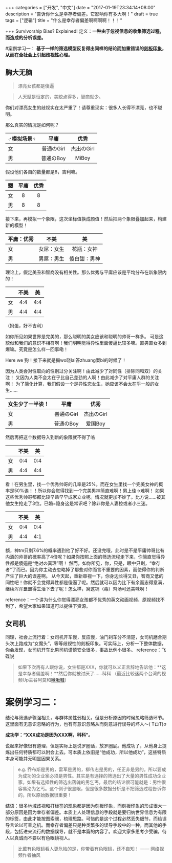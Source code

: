 +++
categories = ["开发", "中文"]
date = "2017-01-19T23:34:14+08:00"
description = "告诉你什么是幸存者偏差。它影响你有多大啊！"
draft = true
tags = ["逻辑"]
title = "什么是幸存者偏差啊啊啊啊！！！"

+++
Survivorship Bias? Explained!
定义：**一种由于忽视信息的收集筛选过程，而造成的分析误差。**

#案例学习一：
**基于一样的筛选模型反复得出同样的结论而加重错误的[刻板印象](https://zh.wikipedia.org/zh/刻板印象)，从而在全社会上引起歧视性心理。**
## 胸大无脑
>漂亮女孩都是傻逼

>人天赋是恒定的，美貌点得多，智商就少。

你们对漂亮女生的歧视实在太严重了！请尊重现实：很多人长得不漂亮，也不聪明。

那么真实的情况是如何呢？

| ♂模拟场景♀ | 平庸 | 优秀 |
| ---- |:--:|:-----:|
| 女 | 普通のGirl | 杰出のGirl |
| 男 | 普通のBoy | MiBoy |

假设他们各自的数量都是8，吉利嘛。

| 嬲 | 平庸 | 优秀 |
| ---- |:--:|:-----:|
| 女 | 8 | 8 |
| 男 | 8 | 8 |

接下来，再模拟一个象限，这次坐标值换成颜值！然后把两个象限叠加起来，构建新的模型！

| 平庸：优秀| 不美 | 美 |
| ---- |:--:|:-----:|
| 女 | 女屌：女生 | 花瓶：女神 |
| 男 | 男屌：男生 | 傻白甜：男神 |

理论上，假定美丑和智商没有相关性。那么优秀与平庸应该是平均分布在新象限内的！

|  | 不美 | 美 |
| ---- |:--:|:-----:|
| 女 | 4:4 | 4:4 |
| 男 | 4:4 | 4:4 |
（妈蛋，好不吉利）

如你所见如果世界是完美的，那么聪明的美女应该和聪明的帅哥一样多。
可是这貌似和我们的意识不相符啊！我们明明觉得异性里面傻逼比较多嘛。直男直女多到爆嘛。究竟是怎么样一回事嘞！

Here we 狗！接下来就是揭wo晓lai答zhuang案bi的时候了！

因为人类会对性取向的性别过分关注啊！由此减少了对同性（排除同和双）的关注！
又因为人类不会太在乎比自己差劲的人啊！由此减少了对平庸人群的关注啊！
为了简化计算，我们假设一个是异性恋女生，她应该不会太在乎一般的女生……

| 女生少了一半诶！ | 平庸 | 优秀 |
| ---- |:--:|:-----:|
| 女 | ~~普通のGirl~~ | 杰出のGirl |
| 男 | 普通のBoy | 爱国Boy |

然后再把这个数据导入到新的象限就不得了咯

|  | 不美 | 美 |
| ---- |:--:|:-----:|
| 女 | 0:4 | 0:4 |
| 男 | 4:4 | 4:4 |

看！在男生里，找一个优秀帅哥的几率是25%。而在女生里找一个完美女神的概率是50%诶！！所以你会觉得找到一个完美男神简直难啊！男上佳->难啊！
如果这些优秀帅哥都都比较早熟早早成家立业呢。情况就更加不妙了。比方说……被其他女生抢走了3位。已婚=隐身这是常识吧？除非你是人妻控或者小三迷。


|  | 不美 | 美 |
| ---- |:--:|:-----:|
| 女 | 0:4 | 0:4 |
| 男 | 4:4 | 4:1 |

额，神tm只剩7.6%的概率遇到他了好不好。还没完哦，此时是不是平庸帅哥比有内涵的帅哥的概率高了4倍呢？如果你按照上面的筛选流程走下来，你简直觉得异性都是傻逼是“绝对の真理”啊！
然而，如你所见，你，只是，眼中只剩，“幸存者”了而已。因为你主动去忽略掉了那些对你而言不重要的因素，而使得你的判断产生了巨大的误差啊。
从今天起，重新审视一下，你身边长得又丑，智商又低的同性吧！你就不会觉得异性都是傻逼了呢。然后就可以因为比下有余而志得意满，继续浑浑噩噩得生活下去了呢！怎么样，窝这锅（毒）鸡汤可还美味啊！

reference：一个讲为什么你觉得漂亮女孩都不优秀的英文动画视频，原视频找不到了，希望大家如果知道可以提供下资源。

## 女司机
同理，社会上流行着：女司机开车慢，反应慢，油门刹车分不清楚，女司机磨合期头次上路成为“女魔头”，等等歧视性的刻板印象。可实际上，分析一下整体数据，你会发现，女司机开车比男司机谨慎安全很多，事故比例小很多。
reference：飞碟说

> 如果下次再有人跟你说，女生都是XXX，你就可以义正言辞地告诉他：**这是幸存者偏差啊！**然后你就被讨厌了……科科
（最近比较迷两个台湾的视频Up主谷阿莫和[啾啾鞋](https://www.youtube.com/channel/UCIF_gt4BfsWyM_2GOcKXyEQ)）

# 案例学习二：
结论与筛选步骤强相关，与群体属性弱相关。但是分析原因的时候忽略筛选环节。
这里面有无意识忽略的行为，也有有意识忽略从而刻意进行误导的坏人～( TロT)σ

**成功学：“XXX成功是因为XXX啊，科科”。**

说起来好像很有道理，但是实际上是说罗圈话，放罗圈屁。他成功了，从他身上提炼出任何特质都可以附会上去。可本质上依旧是“他成功，所以他成功”，这些特质本身可能并无明显因果关系。

> e.g. 乔布斯是男的，雷军是男的，柳传志是男的，任正非是男的。所以要成为成功的企业家必须是男性。其实是有选择的筛选出了大量的男性成功企业家。如果有选择性的筛选出落魄的男乞丐，最后的结论很可能就是：男性很容易沦为乞丐。这个例子很显眼，但是很多数据分析是不把筛选过程告诉你的。所以原始数据很重要！

结语：很多地域歧视和打标签的现象都是因为刻板印象，而刻板印象的形成很大一部分原因是因为幸存者偏差。本质上人处理信息的手段就是要归纳世界信息为有限的标签，由此才能按图索骥，梳理思路。可惜的是这个过程必然丢失细节，而给误导言论以可乘之机。而幸存者偏差只是种类繁多的误导手段中的一种，而其他的手段，包括进来流行的数据误导，就不是本篇的内容了。欢迎大家多思考少受骗，待人以真诚而不要以有色眼镜视人。
> 比戴有色眼镜看人更危险的是，你带着有色眼镜，还不自知！ —— 网络视频作者抽风
